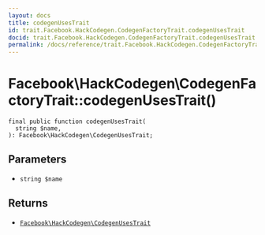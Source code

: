 ```yaml
---
layout: docs
title: codegenUsesTrait
id: trait.Facebook.HackCodegen.CodegenFactoryTrait.codegenUsesTrait
docid: trait.Facebook.HackCodegen.CodegenFactoryTrait.codegenUsesTrait
permalink: /docs/reference/trait.Facebook.HackCodegen.CodegenFactoryTrait.codegenUsesTrait/
---
```

# Facebook\\HackCodegen\\CodegenFactoryTrait::codegenUsesTrait()




``` Hack
final public function codegenUsesTrait(
  string $name,
): Facebook\HackCodegen\CodegenUsesTrait;
```




## Parameters




- ` string $name `




## Returns




+ [` Facebook\HackCodegen\CodegenUsesTrait `](<class.Facebook.HackCodegen.CodegenUsesTrait.md>)